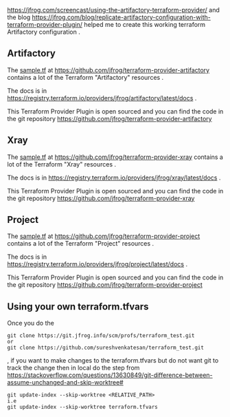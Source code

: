 https://jfrog.com/screencast/using-the-artifactory-terraform-provider/  and the blog https://jfrog.com/blog/replicate-artifactory-configuration-with-terraform-provider-plugin/ helped me to create this working terraform Artifactory configuration .

## Artifactory
The [sample.tf](https://github.com/jfrog/terraform-provider-artifactory/blob/master/sample.tf) at https://github.com/jfrog/terraform-provider-artifactory contains a lot of the Terraform "Artifactory" resources .

The docs is  in  https://registry.terraform.io/providers/jfrog/artifactory/latest/docs .

This Terraform Provider Plugin is open sourced  and you can find the code in the git repository https://github.com/jfrog/terraform-provider-artifactory 

## Xray
The [sample.tf](https://github.com/jfrog/terraform-provider-xray/blob/master/sample.tf) at https://github.com/jfrog/terraform-provider-xray contains a lot of the Terraform "Xray" resources .

The docs is  in  https://registry.terraform.io/providers/jfrog/xray/latest/docs .

This Terraform Provider Plugin is open sourced  and you can find the code in the git repository https://github.com/jfrog/terraform-provider-xray 

## Project
The [sample.tf](https://github.com/jfrog/terraform-provider-project/blob/master/sample.tf) at https://github.com/jfrog/terraform-provider-project contains a lot of the Terraform "Project" resources .

The docs is  in  https://registry.terraform.io/providers/jfrog/project/latest/docs .

This Terraform Provider Plugin is open sourced  and you can find the code in the git repository https://github.com/jfrog/terraform-provider-project


## Using your own terraform.tfvars
Once you do the 
```
git clone https://git.jfrog.info/scm/profs/terraform_test.git
or
git clone https://github.com/sureshvenkatesan/terraform_test.git
```
, if you want to make changes to the terraform.tfvars but do not want git 
to track the change then in local do the step from https://stackoverflow.com/questions/13630849/git-difference-between-assume-unchanged-and-skip-worktree#

```
git update-index --skip-worktree <RELATIVE_PATH>
i.e
git update-index --skip-worktree terraform.tfvars
```
